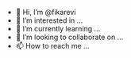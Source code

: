 - 👋 Hi, I’m @fikarevi
- 👀 I’m interested in ...
- 🌱 I’m currently learning ...
- 💞️ I’m looking to collaborate on ...
- 📫 How to reach me ...

<!---
fikarevi/fikarevi is a ✨ special ✨ repository because its `README.md` (this file) appears on your GitHub profile.
You can click the Preview link to take a look at your changes.
--->

